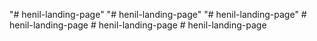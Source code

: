 "# henil-landing-page" 
"# henil-landing-page" 
"# henil-landing-page" 
#   h e n i l - l a n d i n g - p a g e  
 #   h e n i l - l a n d i n g - p a g e  
 #   h e n i l - l a n d i n g - p a g e  
 
